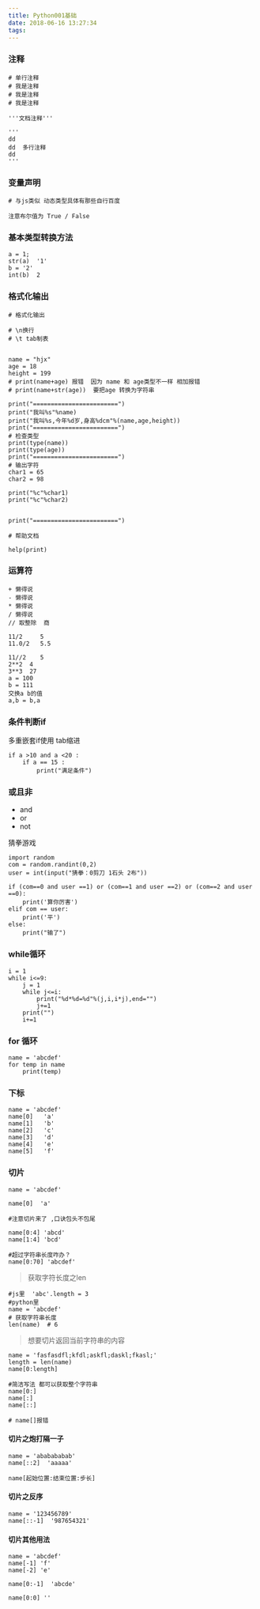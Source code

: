 ```yaml
---
title: Python001基础
date: 2018-06-16 13:27:34
tags:
---
```


### 注释

```
# 单行注释
# 我是注释
# 我是注释
# 我是注释

'''文档注释'''

'''
dd
dd  多行注释
dd
'''
```

### 变量声明

```
# 与js类似 动态类型具体有那些自行百度

注意布尔值为 True / False
```

### 基本类型转换方法

```
a = 1;
str(a)  '1'
b = '2'
int(b)  2
```

### 格式化输出

```
# 格式化输出

# \n换行
# \t tab制表


name = "hjx"
age = 18
height = 199
# print(name+age) 报错  因为 name 和 age类型不一样 相加报错
# print(name+str(age))  要把age 转换为字符串

print("========================")
print("我叫%s"%name)
print("我叫%s,今年%d岁,身高%dcm"%(name,age,height))
print("========================")
# 检查类型
print(type(name))
print(type(age))
print("========================")
# 输出字符
char1 = 65
char2 = 98

print("%c"%char1)
print("%c"%char2)


print("========================")

# 帮助文档

help(print)
```

### 运算符

```
+ 懒得说
- 懒得说
* 懒得说
/ 懒得说
// 取整除  商

11/2     5
11.0/2   5.5

11//2    5
2**2  4
3**3  27
a = 100
b = 111
交换a b的值
a,b = b,a
```

### 条件判断if

多重嵌套if使用 tab缩进

```
if a >10 and a <20 :
    if a == 15 :
        print("满足条件")
```

### 或且非

- and
- or 
- not

猜拳游戏

```
import random
com = random.randint(0,2)
user = int(input("猜拳：0剪刀 1石头 2布"))

if (com==0 and user ==1) or (com==1 and user ==2) or (com==2 and user ==0):
    print('算你厉害')
elif com == user:
    print('平')
else:
    print("输了")
```

### while循环

```
i = 1
while i<=9:
    j = 1
    while j<=i:
        print("%d*%d=%d"%(j,i,i*j),end="")
        j+=1
    print("")
    i+=1
```

### for 循环

```
name = 'abcdef'
for temp in name
    print(temp)
```

### 下标

```
name = 'abcdef'
name[0]   'a'
name[1]   'b'
name[2]   'c'
name[3]   'd'
name[4]   'e'
name[5]   'f'
```

### 切片

```
name = 'abcdef'

name[0]  'a'

#注意切片来了 ,口诀包头不包尾

name[0:4] 'abcd'
name[1:4] 'bcd'

#超过字符串长度咋办？
name[0:70] 'abcdef'
```

> 获取字符长度之len

```
#js里  'abc'.length = 3 
#python里 
name = 'abcdef'
# 获取字符串长度
len(name)  # 6
```

> 想要切片返回当前字符串的内容

```
name = 'fasfasdfl;kfdl;askfl;daskl;fkasl;'
length = len(name)
name[0:length]

#简洁写法 都可以获取整个字符串
name[0:]
name[:]
name[::]

# name[]报错
```

#### 切片之炮打隔一子

```
name = 'ababababab'
name[::2]  'aaaaa'
```
```
name[起始位置:结束位置:步长]
```

#### 切片之反序

```
name = '123456789'
name[::-1]  '987654321'
```

#### 切片其他用法
```
name = 'abcdef'
name[-1] 'f'
name[-2] 'e'

name[0:-1]  'abcde'

name[0:0] ''
```